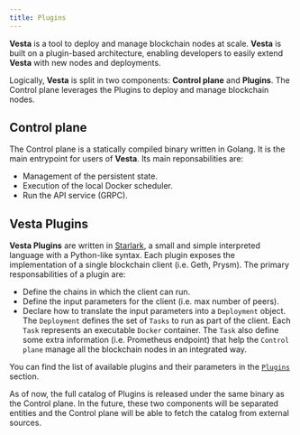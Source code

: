 ```yaml
---
title: Plugins
---
```


**Vesta** is a tool to deploy and manage blockchain nodes at scale. **Vesta** is built on a plugin-based architecture, enabling developers to easily extend **Vesta** with new nodes and deployments.

Logically, **Vesta** is split in two components: **Control plane** and **Plugins**. The Control plane leverages the Plugins to deploy and manage blockchain nodes.

## Control plane

The Control plane is a statically compiled binary written in Golang. It is the main entrypoint for users of **Vesta**. Its main reponsabilities are:

- Management of the persistent state.
- Execution of the local Docker scheduler.
- Run the API service (GRPC).

## Vesta Plugins

**Vesta Plugins** are written in [Starlark](https://bazel.build/rules/language), a small and simple interpreted language with a Python-like syntax. Each plugin exposes the implementation of a single blockchain client (i.e. Geth, Prysm). The primary responsabilities of a plugin are:

- Define the chains in which the client can run.
- Define the input parameters for the client (i.e. max number of peers).
- Declare how to translate the input parameters into a `Deployment` object. The `Deployment` defines the set of `Tasks` to run as part of the client. Each `Task` represents an executable `Docker` container. The `Task` also define some extra information (i.e. Prometheus endpoint) that help the `Control plane` manage all the blockchain nodes in an integrated way.

You can find the list of available plugins and their parameters in the [`Plugins`](/docs/plugins/overview) section.

As of now, the full catalog of Plugins is released under the same binary as the Control plane. In the future, these two components will be separated entities and the Control plane will be able to fetch the catalog from external sources.
